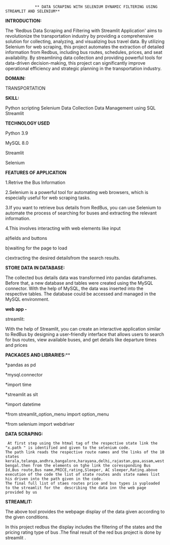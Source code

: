                  ** DATA SCRAPING WITH SELENIUM DYNAMIC FILTERING USING STREAMLIT AND SELENIUM**

**INTRODUCTION:**

The 'Redbus Data Scraping and Filtering with Streamlit Application' aims to revolutionize the transportation industry by providing a comprehensive solution for collecting, analyzing, and visualizing bus travel data. By utilizing Selenium for web scraping, this project automates the extraction of detailed information from Redbus, including bus routes, schedules, prices, and seat availability. By streamlining data collection and providing powerful tools for data-driven decision-making, this project can significantly improve operational efficiency and strategic planning in the transportation industry.

**DOMAIN:**

TRANSPORTATION

**SKILL:**

Python scripting
Selenium
Data Collection
Data Management using SQL
Streamlit

**TECHNOLOGY USED**

Python 3.9

MySQL 8.0

Streamlit

Selenium

**FEATURES OF APPLICATION**

1.Retrive the Bus Information

2.Selenium is a powerful tool for automating web browsers, which is especially useful for web scraping tasks.

3.If you want to retrieve bus details from RedBus, you can use Selenium to automate the process of searching for buses and extracting the relevant information. 

4.This involves interacting with web elements like input 

a)fields and buttons 

b)waiting for the page to load

c)extracting the desired detailsfrom the search results.

**STORE DATA IN DATABASE:**

The collected bus details data was transformed into pandas dataframes. Before that, a new database and tables were created using the MySQL connector. With the help of MySQL, the data was inserted into the respective tables. The database could be accessed and managed in the MySQL environment.

**web app -**

streamlit:

With the help of Streamlit, you can create an interactive application similar to RedBus by designing a user-friendly interface that allows users to search for bus routes, view available buses, and get details like departure times and prices

**PACKAGES AND LIBRARIES:****

*pandas as pd

*mysql.connector

*import time

*streamlit as slt

*import datetime

*from streamlit_option_menu import option_menu

*from selenium import webdriver


**DATA SCRAPING:**

     At first step using the htmal tag of the respective state link the "x.path " is identified and given to the selenium code.
    The path link reads the respective route names and the links of the 10 states kerala,telanga,andhra,bangalore,harayana,delhi,rajastan,goa,assam,west bengal.then from the elements on tghe link the coressponding Bus Id,Bus route,Bus name,PRICE,rating,Sleeper, AC sleeper,Rating.above execution of the code the list of state routes ands state names list his driven into the path given in the code.
    The final full list of staes routes price and bus types is yuploaded to the streamlit for the  describing the data inn the web page provided by us


**STREAMLIT:**

   The above tool provides the webpage display of the data given according to the given conditions.
   
   In this project redbus the display includes the filtering of the states and the pricing rating  type of bus .The final result of the red bus project is done by streamlit .
         
